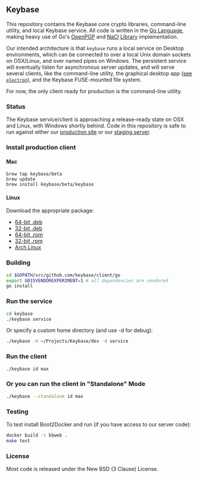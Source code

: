 ## Keybase

This repository contains the Keybase core crypto libraries, command-line
utility, and local Keybase service.  All code is written in the [Go
Language](https://golang.org), making heavy use of Go's
[OpenPGP](https://godoc.org/golang.org/x/crypto/openpgp) and
[NaCl](https://godoc.org/golang.org/x/crypto/nacl)
[Library](https://github.com/agl/ed25519) implementation.

Our intended architecture is that `keybase` runs a local service on Desktop
environments, which can be connected to over a local Unix domain sockets on OSX/Linux,
and over named pipes on Windows. The persistent service will eventually listen
for asynchronous server updates, and will serve several clients, like the command-line
utility, the graphical desktop app ([see `electron`](../electron)), and the Keybase
FUSE-mounted file system.

For now, the only client ready for production is the command-line utility.

### Status

The Keybase service/client is approaching a release-ready state on OSX and Linux,
with Windows shortly behind.  Code in this repository is safe to run against either
our [production site](https://keybase.io) or our [staging server](https://stage0.keybase.io).

### Install production client

#### Mac

    brew tap keybase/beta
    brew update
    brew install keybase/beta/keybase

#### Linux

Download the appropriate package:

* [64-bit .deb](https://dist.keybase.io/linux/deb/keybase-latest-amd64.deb)
* [32-bit .deb](https://dist.keybase.io/linux/deb/keybase-latest-i386.deb)
* [64-bit .rpm](https://dist.keybase.io/linux/rpm/keybase-latest-x86_64.rpm)
* [32-bit .rpm](https://dist.keybase.io/linux/rpm/keybase-latest-i386.rpm)
* [Arch Linux](https://aur.archlinux.org/packages/keybase-release/)

### Building

```bash
cd $GOPATH/src/github.com/keybase/client/go
export GO15VENDOREXPERIMENT=1 # all dependencies are vendored
go install
```

### Run the service

```bash
cd keybase
./keybase service
```

Or specify a custom home directory (and use -d for debug):

```bash
./keybase -H ~/Projects/Keybase/dev -d service
```

### Run the client

```bash
./keybase id max
```

### Or you can run the client in "Standalone" Mode

```bash
./keybase --standalone id max
```

### Testing

To test install Boot2Docker and run (if you have access to our server code):

```bash
docker build -t kbweb .
make test
```

### License

Most code is released under the New BSD (3 Clause) License.
